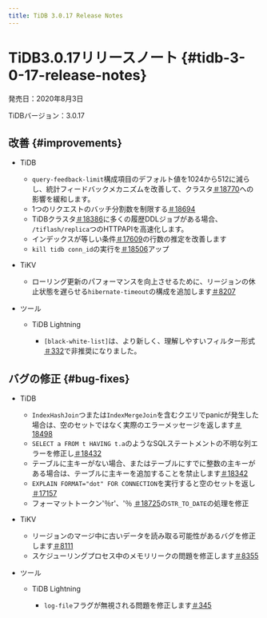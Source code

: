 ```yaml
---
title: TiDB 3.0.17 Release Notes
---
```


# TiDB3.0.17リリースノート {#tidb-3-0-17-release-notes}

発売日：2020年8月3日

TiDBバージョン：3.0.17

## 改善 {#improvements}

-   TiDB

    -   `query-feedback-limit`構成項目のデフォルト値を1024から512に減らし、統計フィードバックメカニズムを改善して、クラスタ[＃18770](https://github.com/pingcap/tidb/pull/18770)への影響を緩和します。
    -   1つのリクエストのバッチ分割数を制限する[＃18694](https://github.com/pingcap/tidb/pull/18694)
    -   TiDBクラスタ[＃18386](https://github.com/pingcap/tidb/pull/18386)に多くの履歴DDLジョブがある場合、 `/tiflash/replica`つのHTTPAPIを高速化します。
    -   インデックスが等しい条件[＃17609](https://github.com/pingcap/tidb/pull/17609)の行数の推定を改善します
    -   `kill tidb conn_id`の実行を[＃18506](https://github.com/pingcap/tidb/pull/18506)アップ

-   TiKV

    -   ローリング更新のパフォーマンスを向上させるために、リージョンの休止状態を遅らせる`hibernate-timeout`の構成を追加します[＃8207](https://github.com/tikv/tikv/pull/8207)

-   ツール

    -   TiDB Lightning

        -   `[black-white-list]`は、より新しく、理解しやすいフィルター形式[＃332](https://github.com/pingcap/tidb-lightning/pull/332)で非推奨になりました。

## バグの修正 {#bug-fixes}

-   TiDB

    -   `IndexHashJoin`つまたは`IndexMergeJoin`を含むクエリでpanicが発生した場合は、空のセットではなく実際のエラーメッセージを返します[＃18498](https://github.com/pingcap/tidb/pull/18498)
    -   `SELECT a FROM t HAVING t.a`のようなSQLステートメントの不明な列エラーを修正し[＃18432](https://github.com/pingcap/tidb/pull/18432)
    -   テーブルに主キーがない場合、またはテーブルにすでに整数の主キーがある場合は、テーブルに主キーを追加することを禁止します[＃18342](https://github.com/pingcap/tidb/pull/18342)
    -   `EXPLAIN FORMAT="dot" FOR CONNECTION`を実行すると空のセットを返し[＃17157](https://github.com/pingcap/tidb/pull/17157)
    -   フォーマットトークン&#39;％r&#39;、&#39;％ [＃18725](https://github.com/pingcap/tidb/pull/18725)の`STR_TO_DATE`の処理を修正

-   TiKV

    -   リージョンのマージ中に古いデータを読み取る可能性があるバグを修正します[＃8111](https://github.com/tikv/tikv/pull/8111)
    -   スケジューリングプロセス中のメモリリークの問題を修正します[＃8355](https://github.com/tikv/tikv/pull/8355)

-   ツール

    -   TiDB Lightning

        -   `log-file`フラグが無視される問題を修正します[＃345](https://github.com/pingcap/tidb-lightning/pull/345)
